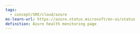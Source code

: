 ```yaml
---
tags:
  - concept/SRE/cloud/azure 
ms-learn-url: https://azure.status.microsoft/en-us/status
definition: Azure health monitoring page
---
```

